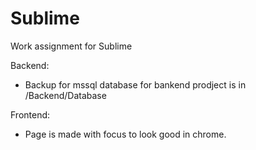 # Sublime
Work assignment for Sublime

Backend:
- Backup for mssql database for bankend prodject is in /Backend/Database


Frontend:
- Page is made with focus to look good in chrome. 

